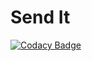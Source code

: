 # Send It

[![Codacy Badge](https://api.codacy.com/project/badge/Grade/0c8f61aed97e47eba270b97cead2fc24)](https://app.codacy.com/app/walimike/send_it?utm_source=github.com&utm_medium=referral&utm_content=walimike/send_it&utm_campaign=Badge_Grade_Dashboard)
